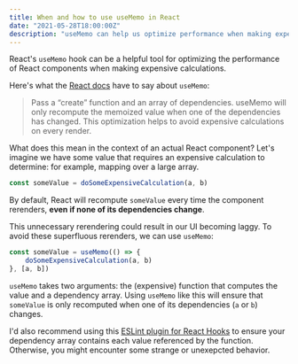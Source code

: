 ```yaml
---
title: When and how to use useMemo in React
date: "2021-05-28T18:00:00Z"
description: "useMemo can help us optimize performance when making expensive calculations."
---
```


React's `useMemo` hook can be a helpful tool for optimizing the performance of
React components when making expensive calculations.

Here's what the [React
docs](https://reactjs.org/docs/hooks-reference.html#usememo) have to say about
`useMemo`:

> Pass a “create” function and an array of dependencies. useMemo will only
> recompute the memoized value when one of the dependencies has changed. This
> optimization helps to avoid expensive calculations on every render.

What does this mean in the context of an actual React component? Let's imagine
we have some value that requires an expensive calculation to determine: for
example, mapping over a large array.

```typescript
const someValue = doSomeExpensiveCalculation(a, b)
```

By default, React will recompute `someValue` every time the component rerenders,
**even if none of its dependencies change**.

This unnecessary rerendering could result in our UI becoming laggy. To avoid
these superfluous rerenders, we can use `useMemo`:

```typescript
const someValue = useMemo(() => {
    doSomeExpensiveCalculation(a, b)
}, [a, b])
```

`useMemo` takes two arguments: the (expensive) function that computes the value
and a dependency array. Using `useMemo` like this will ensure that `someValue`
is only recomputed when one of its dependencies (`a` or `b`) changes.

I'd also recommend using this [ESLint plugin for React
Hooks](https://reactjs.org/docs/hooks-rules.html#eslint-plugin) to ensure your
dependency array contains each value referenced by the function. Otherwise, you
might encounter some strange or unexepcted behavior.
